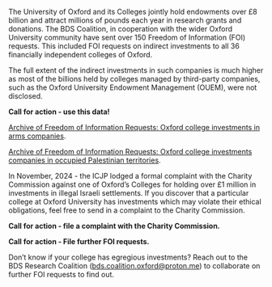The University of Oxford and its Colleges jointly hold endowments over £8 billion and attract millions of pounds each year in research grants and donations. The BDS Coalition, in cooperation with the wider Oxford University community have sent over 150 Freedom of Information (FOI) requests. This included FOI requests on indirect investments to all 36 financially independent colleges of Oxford.

The full extent of the indirect investments in such companies is much higher as most of the billions held by colleges managed by third-party companies, such as the Oxford University Endowment Management (OUEM), were not disclosed.

**Call for action - use this data!**

[Archive of Freedom of Information Requests: Oxford college investments in arms companies](./archiveoffois_arms.md).

[Archive of Freedom of Information Requests: Oxford college investments companies in occupied Palestinian territories](./archiveoffois_opt.md).

In November, 2024 - the ICJP lodged a formal complaint with the Charity Commission against one of Oxford’s Colleges for holding over £1 million in investments in illegal Israeli settlements. If you discover that a particular college at Oxford University has investments which may violate their ethical obligations, feel free to send in a complaint to the Charity Commission.

**Call for action - file a complaint with the Charity Commission.**

**Call for action - File further FOI requests.**

Don’t know if your college has egregious investments? Reach out to the BDS Research Coalition (bds.coalition.oxford@proton.me) to collaborate on further FOI requests to find out.


<!-- **BDS FOI METHODS EXPLAINER**

From this FOI campaign, 2 Colleges did not respond to any of our requests, failing their
statutory duty of responding to FOI requests within 20 working days.

1. Corpus Christi College
2. Magdalen College

16 colleges either outright refused to disclose any information on indirect investments
or did not disclose specific numbers on company-level data for their main pools of
Investments.

18 colleges provided information about their company-level holdings for at least some
of their indirect investments, by either providing names of funds they invest in that
have publicly accessible portfolios (along with the amount they invest in them), or by
providing PDFs of portfolios they invest in, or look-throughs they received from their
fund managers.

Using the data provided by colleges on company-level investments and their
endowment fund breakdown, we investigated the indirect investments colleges held.
Each college has their own investment policy, portfolios, and method of disclosure:
- For example, University College invests in 18 different funds and for their FOI
reply, the college provided scanned documents of each portfolio they had at the
time of the request. To investigate this required manually going through 27
pages of the document to look for specific companies and calculating the
estimated value invested in them as provided.
- Others were more straightforward, for example, All Souls College did not
provide a portfolio, but extracted the estimated investments in specific
companies from across their investment portfolios.
- Likewise, Merton College provided a look through of their portfolio in an excel
sheet format.
- Colleges such as New College and Queens College have partial investments in
portfolios whose company-level holdings data is publicly available. In these
cases, we used the number they provided on how much the College invested in
total in these specific funds to calculate the College’s company-level holdings.
For company-level holdings that required manual calculations, we ensured at least two
others of our team double checked and verified these numbers.

In our investigations, we specifically focused on how much each College invests in
companies involved in two types of egregious activities:
1. Commission of international crimes connected to Israel’s unlawful occupation,
racial segregation and apartheid regime in the occupied Palestinian territory
(oPt), by:
1.1. Supporting the Israeli military;
1.2. Supporting illegal Israeli settlements; and/or
1.3. Sustaining the apartheid regime.
2. Manufacture and/or proliferation of arms and dual use products (including
military technologies)
To identify the specific companies that are involved in these two egregious activities,
we refer to the databases listed below. If the company appears in any one of these
databases, it should be deemed as a sufficient condition to warrant its inclusion on the
exclusion list. --!>


